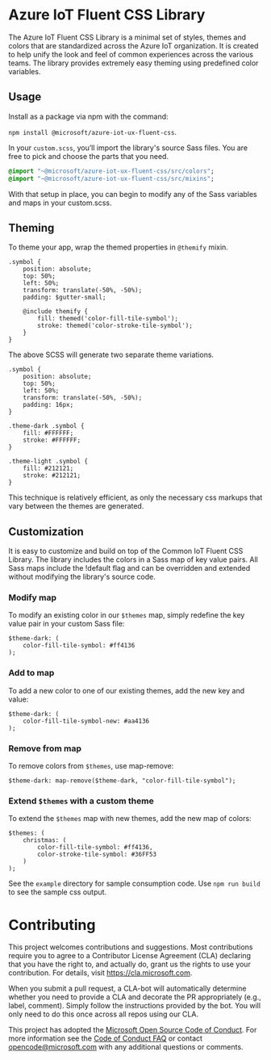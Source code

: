 Azure IoT Fluent CSS Library
================================

The Azure IoT Fluent CSS Library is a minimal set of styles, themes and colors that are standardized across the Azure IoT organization. It is created to help unify the look and feel of common experiences across the various teams. The library provides extremely easy theming using predefined color variables.

Usage
-----
Install as a package via npm with the command:

 `npm install @microsoft/azure-iot-ux-fluent-css`.

In your `custom.scss`, you’ll import the library's source Sass files. You are free to pick and choose the parts that you need.

```sass import
@import "~@microsoft/azure-iot-ux-fluent-css/src/colors";
@import "~@microsoft/azure-iot-ux-fluent-css/src/mixins";
```

With that setup in place, you can begin to modify any of the Sass variables and maps in your custom.scss.

Theming
-------

To theme your app, wrap the themed properties in `@themify` mixin.

```
.symbol {
    position: absolute;
    top: 50%;
    left: 50%;
    transform: translate(-50%, -50%);
    padding: $gutter-small;

    @include themify {
        fill: themed('color-fill-tile-symbol');
        stroke: themed('color-stroke-tile-symbol');
    }
}
```

The above SCSS will generate two separate theme variations.

```
.symbol {
    position: absolute;
    top: 50%;
    left: 50%;
    transform: translate(-50%, -50%);
    padding: 16px;
}

.theme-dark .symbol {
    fill: #FFFFFF;
    stroke: #FFFFFF;
}

.theme-light .symbol {
    fill: #212121;
    stroke: #212121;
}
```

This technique is relatively efficient, as only the necessary css markups that vary between the themes are generated.

Customization
-------------
It is easy to customize and build on top of the Common IoT Fluent CSS Library. The library includes the colors in a Sass map of key value pairs. All Sass maps include the !default flag and can be overridden and extended without modifying the library's source code.

### Modify map

To modify an existing color in our `$themes` map, simply redefine the key value pair in your custom Sass file:

```
$theme-dark: (
    color-fill-tile-symbol: #ff4136
);
```

### Add to map

To add a new color to one of our existing themes, add the new key and value:

```
$theme-dark: (
    color-fill-tile-symbol-new: #aa4136
);
```

### Remove from map

To remove colors from `$themes`, use map-remove:

```
$theme-dark: map-remove($theme-dark, "color-fill-tile-symbol");
```

### Extend `$themes` with a custom theme

To extend the `$themes` map with new themes, add the new map of colors:

```
$themes: (
    christmas: (
        color-fill-tile-symbol: #ff4136,
        color-stroke-tile-symbol: #36FF53
    )
);
```

See the `example` directory for sample consumption code. Use `npm run build` to see the sample css output.

Contributing
============

This project welcomes contributions and suggestions.  Most contributions require you to agree to a
Contributor License Agreement (CLA) declaring that you have the right to, and actually do, grant us
the rights to use your contribution. For details, visit https://cla.microsoft.com.

When you submit a pull request, a CLA-bot will automatically determine whether you need to provide
a CLA and decorate the PR appropriately (e.g., label, comment). Simply follow the instructions
provided by the bot. You will only need to do this once across all repos using our CLA.

This project has adopted the [Microsoft Open Source Code of Conduct](https://opensource.microsoft.com/codeofconduct/).
For more information see the [Code of Conduct FAQ](https://opensource.microsoft.com/codeofconduct/faq/) or
contact [opencode@microsoft.com](mailto:opencode@microsoft.com) with any additional questions or comments.
